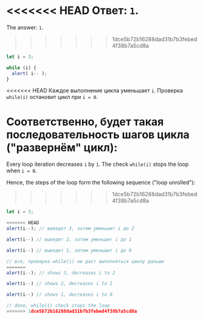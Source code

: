<<<<<<< HEAD
Ответ: `1`.
=======
The answer: `1`.
>>>>>>> 1dce5b72b16288dad31b7b3febed4f38b7a5cd8a

```js run
let i = 3;

while (i) {
  alert( i-- );
}
```

<<<<<<< HEAD
Каждое выполнение цикла уменьшает `i`. Проверка `while(i)` остановит цикл при `i = 0`.

Соответственно, будет такая последовательность шагов цикла ("развернём" цикл):
=======
Every loop iteration decreases `i` by `1`. The check `while(i)` stops the loop when `i = 0`.

Hence, the steps of the loop form the following sequence ("loop unrolled"):
>>>>>>> 1dce5b72b16288dad31b7b3febed4f38b7a5cd8a

```js
let i = 3;

<<<<<<< HEAD
alert(i--); // выведет 3, затем уменьшит i до 2

alert(i--) // выведет 2, затем уменьшит i до 1

alert(i--) // выведет 1, затем уменьшит i до 0

// все, проверка while(i) не даст выполняться циклу дальше
=======
alert(i--); // shows 3, decreases i to 2

alert(i--) // shows 2, decreases i to 1

alert(i--) // shows 1, decreases i to 0

// done, while(i) check stops the loop
>>>>>>> 1dce5b72b16288dad31b7b3febed4f38b7a5cd8a
```
